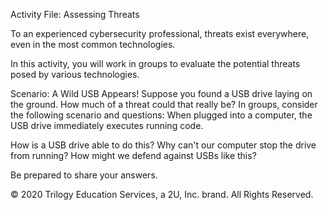 Activity File: Assessing Threats


To an experienced cybersecurity professional, threats exist everywhere, even in the most common technologies.


In this activity, you will work in groups to evaluate the potential threats posed by various technologies.



Scenario: A Wild USB Appears!
Suppose you found a USB drive laying on the ground. How much of a threat could that really be?
In groups, consider the following scenario and questions:
When plugged into a computer, the USB drive immediately executes running code.

How is a USB drive able to do this?
Why can't our computer stop the drive from running?
How might we defend against USBs like this?

Be prepared to share your answers.

© 2020 Trilogy Education Services, a 2U, Inc. brand. All Rights Reserved.
